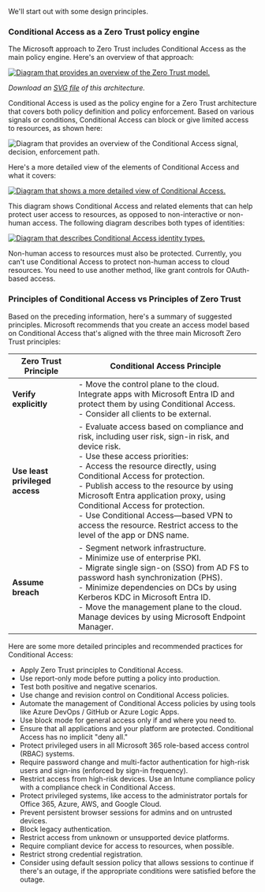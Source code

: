 We'll start out with some design principles.

<!--[](/azure/architecture/guide/security/conditional-access-design#conditional-access-as-a-zero-trust-policy-engine)-->

### Conditional Access as a Zero Trust policy engine

The Microsoft approach to Zero Trust includes Conditional Access as the main policy engine. Here's an overview of that approach:

[![Diagram that provides an overview of the Zero Trust model.](../media/zero-trust-model.png)](../media/zero-trust-model.png#lightbox)

_Download an [SVG file](https://arch-center.azureedge.net/zero-trust-model.svg) of this architecture._

Conditional Access is used as the policy engine for a Zero Trust architecture that covers both policy definition and policy enforcement. Based on various signals or conditions, Conditional Access can block or give limited access to resources, as shown here:

![Diagram that provides an overview of the Conditional Access signal, decision, enforcement path.](../media/conditional-access-signals.png)

Here's a more detailed view of the elements of Conditional Access and what it covers:

[![Diagram that shows a more detailed view of Conditional Access.](../media/user-access.png)](../media/user-access.png#lightbox)

This diagram shows Conditional Access and related elements that can help protect user access to resources, as opposed to non-interactive or non-human access. The following diagram describes both types of identities:

[![Diagram that describes Conditional Access identity types.](../media/conditional-access-identity.svg)](../media/conditional-access-identity.svg#lightbox)

Non-human access to resources must also be protected. Currently, you can't use Conditional Access to protect non-human access to cloud resources. You need to use another method, like grant controls for OAuth-based access.

### Principles of Conditional Access vs Principles of Zero Trust

Based on the preceding information, here's a summary of suggested principles. Microsoft recommends that you create an access model based on Conditional Access that's aligned with the three main Microsoft Zero Trust principles:

|  Zero Trust Principle | Conditional Access Principle
|---|---|
| **Verify explicitly**  | - Move the control plane to the cloud. Integrate apps with Microsoft Entra ID and protect them by using Conditional Access.<br>- Consider all clients to be external.  |
|  **Use least privileged access** | - Evaluate access based on compliance and risk, including user risk, sign-in risk, and device risk.<br>-   Use these access priorities:<br>-   Access the resource directly, using Conditional Access for protection.<br>-   Publish access to the resource by using Microsoft Entra application proxy, using Conditional Access for protection.<br>-   Use Conditional Access—based VPN to access the resource. Restrict access to the level of the app or DNS name.  |
| **Assume breach**  | -   Segment network infrastructure.<br>- Minimize use of enterprise PKI.<br>- Migrate single sign-on (SSO) from AD FS to password hash synchronization (PHS).<br>-   Minimize dependencies on DCs by using Kerberos KDC in Microsoft Entra ID.<br>- Move the management plane to the cloud. Manage devices by using Microsoft Endpoint Manager.  |

Here are some more detailed principles and recommended practices for Conditional Access:

-   Apply Zero Trust principles to Conditional Access.
-   Use report-only mode before putting a policy into production.
-   Test both positive and negative scenarios.
-   Use change and revision control on Conditional Access policies.
-   Automate the management of Conditional Access policies by using tools like Azure DevOps / GitHub or Azure Logic Apps.
-   Use block mode for general access only if and where you need to.
-   Ensure that all applications and your platform are protected. Conditional Access has no implicit "deny all."
-   Protect privileged users in all Microsoft 365 role-based access control (RBAC) systems.
-   Require password change and multi-factor authentication for high-risk users and sign-ins (enforced by sign-in frequency).
-   Restrict access from high-risk devices. Use an Intune compliance policy with a compliance check in Conditional Access.
-   Protect privileged systems, like access to the administrator portals for Office 365, Azure, AWS, and Google Cloud.
-   Prevent persistent browser sessions for admins and on untrusted devices.
-   Block legacy authentication.
-   Restrict access from unknown or unsupported device platforms.
-   Require compliant device for access to resources, when possible.
-   Restrict strong credential registration.
-   Consider using default session policy that allows sessions to continue if there's an outage, if the appropriate conditions were satisfied before the outage.
